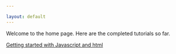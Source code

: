 ```yaml
---

layout: default
---
```

Welcome to the home page. Here are the completed tutorials so far.

<a href="{{relative}}/documentation/html_getting_started.html">
Getting started with Javascript and html
</a>